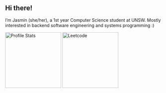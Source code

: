 ## Hi there! 
I’m Jasmin (she/her), a 1st year Computer Science student at UNSW. Mostly interested in backend software engineering and systems programming :)


<p align="left">
  <img src="https://github-readme-stats.vercel.app/api/top-langs/?username=jasminwu&layout=compact&theme=apprentice" alt="Profile Stats" height=180px/>
  <img src="https://leetcard.jacoblin.cool/jasmin102" alt="Leetcode" height=180px/>
</p>

